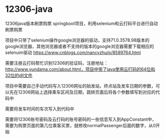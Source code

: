 # 12306-java
12306java版本刷票购票
springboot项目，利用selenium和云打码平台进行自动刷票购票

项目中只带了selenium操作google浏览器的驱动，支持71.0.3578.98版本的google浏览器，其他浏览器或者不支持的版本的google浏览器需要下载相应的selenuim驱动
https://www.cnblogs.com/nancyzhu/p/8589764.html

需要注册云打码帮忙识别12306的验证码，注册地址：http://www.yundama.com/about.html，项目中带了java使用云打码的64位和32位的dll文件

项目中需要自己手动代码写入12306网址的始发站，终点站及发车日期的参数，可以先在12306网站上选择乘车区间及日期，跳转页面后将各个参数填写到对应的代码中

需要将发车时间的车次写入到代码中

需要将12306账号密码及云打码的账号密码的一些信息写入到AppConstant中，需要为购票页面的第几位乘客买票，就修改normalPassenger后面的数字，从0开始
